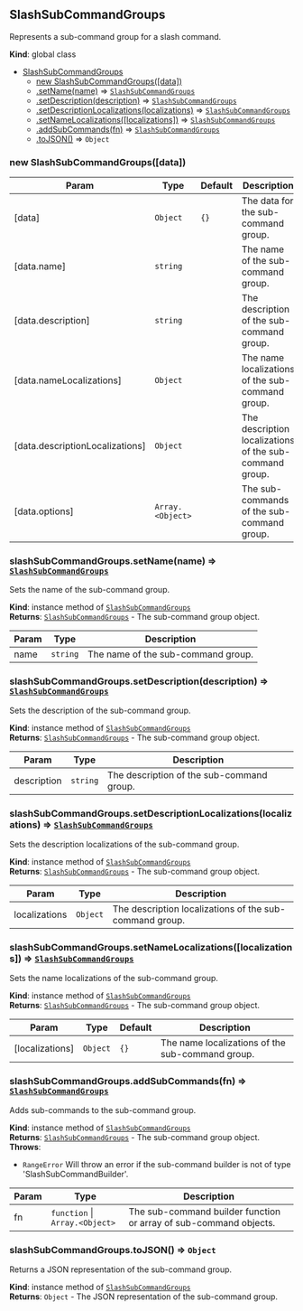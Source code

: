 <a name="SlashSubCommandGroups"></a>

## SlashSubCommandGroups
Represents a sub-command group for a slash command.

**Kind**: global class  

* [SlashSubCommandGroups](#SlashSubCommandGroups)
    * [new SlashSubCommandGroups([data])](#new_SlashSubCommandGroups_new)
    * [.setName(name)](#SlashSubCommandGroups+setName) ⇒ [<code>SlashSubCommandGroups</code>](#SlashSubCommandGroups)
    * [.setDescription(description)](#SlashSubCommandGroups+setDescription) ⇒ [<code>SlashSubCommandGroups</code>](#SlashSubCommandGroups)
    * [.setDescriptionLocalizations(localizations)](#SlashSubCommandGroups+setDescriptionLocalizations) ⇒ [<code>SlashSubCommandGroups</code>](#SlashSubCommandGroups)
    * [.setNameLocalizations([localizations])](#SlashSubCommandGroups+setNameLocalizations) ⇒ [<code>SlashSubCommandGroups</code>](#SlashSubCommandGroups)
    * [.addSubCommands(fn)](#SlashSubCommandGroups+addSubCommands) ⇒ [<code>SlashSubCommandGroups</code>](#SlashSubCommandGroups)
    * [.toJSON()](#SlashSubCommandGroups+toJSON) ⇒ <code>Object</code>

<a name="new_SlashSubCommandGroups_new"></a>

### new SlashSubCommandGroups([data])

| Param | Type | Default | Description |
| --- | --- | --- | --- |
| [data] | <code>Object</code> | <code>{}</code> | The data for the sub-command group. |
| [data.name] | <code>string</code> |  | The name of the sub-command group. |
| [data.description] | <code>string</code> |  | The description of the sub-command group. |
| [data.nameLocalizations] | <code>Object</code> |  | The name localizations of the sub-command group. |
| [data.descriptionLocalizations] | <code>Object</code> |  | The description localizations of the sub-command group. |
| [data.options] | <code>Array.&lt;Object&gt;</code> |  | The sub-commands of the sub-command group. |

<a name="SlashSubCommandGroups+setName"></a>

### slashSubCommandGroups.setName(name) ⇒ [<code>SlashSubCommandGroups</code>](#SlashSubCommandGroups)
Sets the name of the sub-command group.

**Kind**: instance method of [<code>SlashSubCommandGroups</code>](#SlashSubCommandGroups)  
**Returns**: [<code>SlashSubCommandGroups</code>](#SlashSubCommandGroups) - The sub-command group object.  

| Param | Type | Description |
| --- | --- | --- |
| name | <code>string</code> | The name of the sub-command group. |

<a name="SlashSubCommandGroups+setDescription"></a>

### slashSubCommandGroups.setDescription(description) ⇒ [<code>SlashSubCommandGroups</code>](#SlashSubCommandGroups)
Sets the description of the sub-command group.

**Kind**: instance method of [<code>SlashSubCommandGroups</code>](#SlashSubCommandGroups)  
**Returns**: [<code>SlashSubCommandGroups</code>](#SlashSubCommandGroups) - The sub-command group object.  

| Param | Type | Description |
| --- | --- | --- |
| description | <code>string</code> | The description of the sub-command group. |

<a name="SlashSubCommandGroups+setDescriptionLocalizations"></a>

### slashSubCommandGroups.setDescriptionLocalizations(localizations) ⇒ [<code>SlashSubCommandGroups</code>](#SlashSubCommandGroups)
Sets the description localizations of the sub-command group.

**Kind**: instance method of [<code>SlashSubCommandGroups</code>](#SlashSubCommandGroups)  
**Returns**: [<code>SlashSubCommandGroups</code>](#SlashSubCommandGroups) - The sub-command group object.  

| Param | Type | Description |
| --- | --- | --- |
| localizations | <code>Object</code> | The description localizations of the sub-command group. |

<a name="SlashSubCommandGroups+setNameLocalizations"></a>

### slashSubCommandGroups.setNameLocalizations([localizations]) ⇒ [<code>SlashSubCommandGroups</code>](#SlashSubCommandGroups)
Sets the name localizations of the sub-command group.

**Kind**: instance method of [<code>SlashSubCommandGroups</code>](#SlashSubCommandGroups)  
**Returns**: [<code>SlashSubCommandGroups</code>](#SlashSubCommandGroups) - The sub-command group object.  

| Param | Type | Default | Description |
| --- | --- | --- | --- |
| [localizations] | <code>Object</code> | <code>{}</code> | The name localizations of the sub-command group. |

<a name="SlashSubCommandGroups+addSubCommands"></a>

### slashSubCommandGroups.addSubCommands(fn) ⇒ [<code>SlashSubCommandGroups</code>](#SlashSubCommandGroups)
Adds sub-commands to the sub-command group.

**Kind**: instance method of [<code>SlashSubCommandGroups</code>](#SlashSubCommandGroups)  
**Returns**: [<code>SlashSubCommandGroups</code>](#SlashSubCommandGroups) - The sub-command group object.  
**Throws**:

- <code>RangeError</code> Will throw an error if the sub-command builder is not of type 'SlashSubCommandBuilder'.


| Param | Type | Description |
| --- | --- | --- |
| fn | <code>function</code> \| <code>Array.&lt;Object&gt;</code> | The sub-command builder function or array of sub-command objects. |

<a name="SlashSubCommandGroups+toJSON"></a>

### slashSubCommandGroups.toJSON() ⇒ <code>Object</code>
Returns a JSON representation of the sub-command group.

**Kind**: instance method of [<code>SlashSubCommandGroups</code>](#SlashSubCommandGroups)  
**Returns**: <code>Object</code> - The JSON representation of the sub-command group.  
